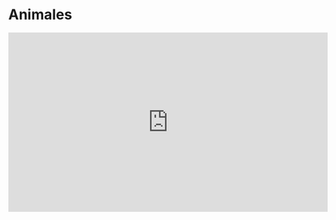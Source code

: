 <h1>Animales</h1>

<iframe width="640" height="360" src="https://www.powtoon.com/embed/e8jHnrZopad/" frameborder="0"></iframe>
